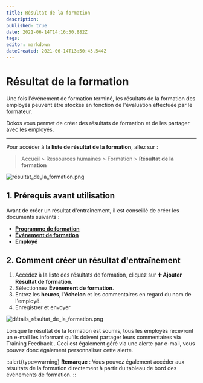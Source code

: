 ```yaml
---
title: Résultat de la formation
description: 
published: true
date: 2021-06-14T14:16:50.882Z
tags: 
editor: markdown
dateCreated: 2021-06-14T13:50:43.544Z
---
```


# Résultat de la formation

Une fois l'événement de formation terminé, les résultats de la formation des employés peuvent être stockés en fonction de l'évaluation effectuée par le formateur.

Dokos vous permet de créer des résultats de formation et de les partager avec les employés.

---

Pour accéder à **la liste de résultat de la formation**, allez sur :

> Accueil > Ressources humaines > Formation > **Résultat de la formation**

![résultat_de_la_formation.png](/content/rh/training-result/résultat_de_la_formation.png)

## 1. Prérequis avant utilisation 
Avant de créer un résultat d'entraînement, il est conseillé de créer les documents suivants :

- **[Programme de formation](/hrms/cycle-de-vie/training-program)**
- **[Événement de formation](/hrms/cycle-de-vie/training-event)**
- **[Employé](/hrms/cycle-de-vie/employee)**

## 2. Comment créer un résultat d'entraînement 

1. Accédez à la liste des résultats de formation, cliquez sur **:heavy_plus_sign: Ajouter Résultat de formation**.
2. Sélectionnez **Événement de formation**.
3. Entrez les **heures**, l'**échelon** et les commentaires en regard du nom de l'employé.
4. Enregistrer et envoyer

![détails_résultat_de_la_formation.png](/content/rh/training-result/détails_résultat_de_la_formation.png)

Lorsque le résultat de la formation est soumis, tous les employés recevront un e-mail les informant qu'ils doivent partager leurs commentaires via Training Feedback . Ceci est également géré via une alerte par e-mail, vous pouvez donc également personnaliser cette alerte.

::alert{type=warning}
**Remarque** : Vous pouvez également accéder aux résultats de la formation directement à partir du tableau de bord des événements de formation.
::
